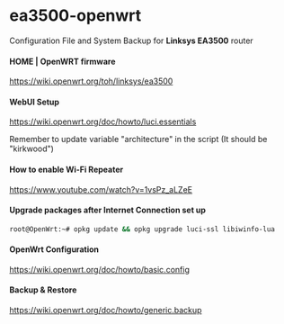 # ea3500-openwrt

Configuration File and System Backup for **Linksys EA3500** router

#### HOME | OpenWRT firmware
https://wiki.openwrt.org/toh/linksys/ea3500

#### WebUI Setup
https://wiki.openwrt.org/doc/howto/luci.essentials

Remember to update variable "architecture" in the script (It should be "kirkwood")

#### How to enable Wi-Fi Repeater
https://www.youtube.com/watch?v=1vsPz_aLZeE

#### Upgrade packages after Internet Connection set up
```bash
root@OpenWrt:~# opkg update && opkg upgrade luci-ssl libiwinfo-lua
```

#### OpenWrt Configuration
https://wiki.openwrt.org/doc/howto/basic.config

#### Backup & Restore
https://wiki.openwrt.org/doc/howto/generic.backup
